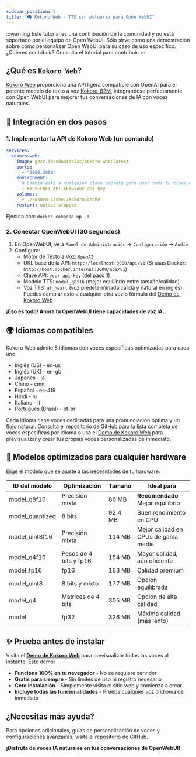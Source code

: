 ```yaml
---
sidebar_position: 2
title: "🗨️ Kokoro Web - TTS sin esfuerzo para Open WebUI"
---
```


:::warning
Este tutorial es una contribución de la comunidad y no está soportado por el equipo de Open WebUI. Sólo sirve como una demostración sobre cómo personalizar Open WebUI para su caso de uso específico. ¿Quieres contribuir? Consulta el tutorial para contribuir.
:::

## ¿Qué es `Kokoro Web`?

[Kokoro Web](https://github.com/eduardolat/kokoro-web) proporciona una API ligera compatible con OpenAI para el potente modelo de texto a voz [Kokoro-82M](https://huggingface.co/hexgrad/Kokoro-82M), integrándose perfectamente con Open WebUI para mejorar tus conversaciones de IA con voces naturales.

## 🚀 Integración en dos pasos

### 1. Implementar la API de Kokoro Web (un comando)

```yaml
services:
  kokoro-web:
    image: ghcr.io/eduardolat/kokoro-web:latest
    ports:
      - "3000:3000"
    environment:
      # Cambia esto a cualquier clave secreta para usar como tu clave API compatible con OpenAI
      - KW_SECRET_API_KEY=your-api-key
    volumes:
      - ./kokoro-cache:/kokoro/cache
    restart: unless-stopped
```

Ejecuta con: `docker compose up -d`

### 2. Conectar OpenWebUI (30 segundos)

1. En OpenWebUI, ve a `Panel de Administración` → `Configuración` → `Audio`
2. Configura:
   - Motor de Texto a Voz: `OpenAI`
   - URL base de la API: `http://localhost:3000/api/v1`
     (Si usas Docker: `http://host.docker.internal:3000/api/v1`)
   - Clave API: `your-api-key` (del paso 1)
   - Modelo TTS: `model_q8f16` (mejor equilibrio entre tamaño/calidad)
   - Voz TTS: `af_heart` (voz predeterminada cálida y natural en inglés). Puedes cambiar esto a cualquier otra voz o fórmula del [Demo de Kokoro Web](https://voice-generator.pages.dev)

**¡Eso es todo! Ahora tu OpenWebUI tiene capacidades de voz IA.**

## 🌍 Idiomas compatibles

Kokoro Web admite 8 idiomas con voces específicas optimizadas para cada uno:

- Inglés (US) - en-us
- Inglés (UK) - en-gb
- Japonés - ja
- Chino - cmn
- Español - es-419
- Hindi - hi
- Italiano - it
- Portugués (Brasil) - pt-br

Cada idioma tiene voces dedicadas para una pronunciación óptima y un flujo natural. Consulta el [repositorio de GitHub](https://github.com/eduardolat/kokoro-web) para la lista completa de voces específicas por idioma o usa el [Demo de Kokoro Web](https://voice-generator.pages.dev) para previsualizar y crear tus propias voces personalizadas de inmediato.

## 💾 Modelos optimizados para cualquier hardware

Elige el modelo que se ajuste a las necesidades de tu hardware:

| ID del modelo | Optimización | Tamaño | Ideal para |
|---------------|-------------|--------|-----------|
| model_q8f16 | Precisión mixta | 86 MB | **Recomendado** - Mejor equilibrio |
| model_quantized | 8 bits | 92.4 MB | Buen rendimiento en CPU |
| model_uint8f16 | Precisión mixta | 114 MB | Mejor calidad en CPUs de gama media |
| model_q4f16 | Pesos de 4 bits y fp16 | 154 MB | Mayor calidad, aún eficiente |
| model_fp16 | fp16 | 163 MB | Calidad premium |
| model_uint8 | 8 bits y mixto | 177 MB | Opción equilibrada |
| model_q4 | Matrices de 4 bits | 305 MB | Opción de alta calidad |
| model | fp32 | 326 MB | Máxima calidad (más lento) |

## ✨ Prueba antes de instalar

Visita el [**Demo de Kokoro Web**](https://voice-generator.pages.dev) para previsualizar todas las voces al instante. Este demo:

- **Funciona 100% en tu navegador** - No se requiere servidor
- **Gratis para siempre** - Sin límites de uso ni registro necesario
- **Cero instalación** - Simplemente visita el sitio web y comienza a crear
- **Incluye todas las funcionalidades** - Prueba cualquier voz o idioma de inmediato

## ¿Necesitas más ayuda?

Para opciones adicionales, guías de personalización de voces y configuraciones avanzadas, visita el [repositorio de GitHub](https://github.com/eduardolat/kokoro-web).

**¡Disfruta de voces IA naturales en tus conversaciones de OpenWebUI!**
